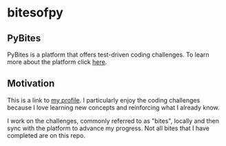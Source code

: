 # bitesofpy

## PyBites

PyBites is a platform that offers test-driven coding challenges. To learn more about the platform click [here](https://pybit.es).

## Motivation

This is a link to [my profile](https://codechalleng.es/profiles/marinmuso). I particularly enjoy the coding challenges because I love learning new concepts and reinforcing what I already know.

I work on the challenges, commonly referred to as "bites", locally and then sync with the platform to advance my progress. Not all bites that I have completed are on this repo.

